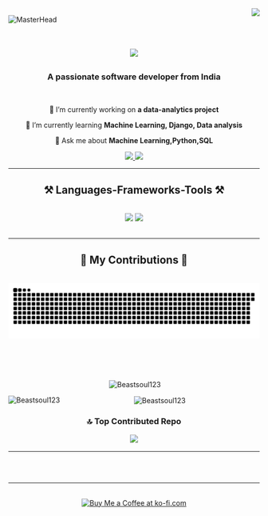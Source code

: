 <img align="right" src="https://visitor-badge.laobi.icu/badge?page_id=Beastsoul123.Beastsoul123" />

![MasterHead](https://user-images.githubusercontent.com/10498744/210012254-234538ff-d198-48aa-8964-37e6fd45d227.gif)

<h1 align="center">
    <img src="https://readme-typing-svg.herokuapp.com/?font=Righteous&size=35&center=true&vCenter=true&width=500&height=70&duration=4000&lines=Hi+There!+👋;+I'm+Praneet+Gogoi!;" />
</h1>

<h3 align="center">A passionate software developer from India </h3>

<br/>

<div align="center">
 
 🔭 I’m currently working on **a data-analytics project**
 
 🌱 I’m currently learning **Machine Learning, Django, Data analysis**

💬 Ask me about **Machine Learning,Python,SQL**

 </div>
 
<div align="center"> 
  <a href="mailto:praneet.gogoi@gmail.com">
    <img src="https://img.shields.io/badge/Gmail-333333?style=for-the-badge&logo=gmail&logoColor=red" />
  </a>
  <a href="https://www.linkedin.com/in/praneet-gogoi/" target="_blank">
    <img src="https://img.shields.io/badge/LinkedIn-0077B5?style=for-the-badge&logo=linkedin&logoColor=white" target="_blank" />
  </a>
</div>

 <hr/>
 
<h2 align="center">⚒️ Languages-Frameworks-Tools ⚒️</h2>
<br/>
<div align="center">
    <img src="https://skillicons.dev/icons?i=bash,django,html,css,vscode,github,rust,tensorflow" />
    <img src="https://skillicons.dev/icons?i=python,javascript,ai,solidity,mongodb,java,mysql" /><br>
</div>

<br/>
<hr/>
<div align="center">
  <h2>🐍 My Contributions 🐍</h2>
  <br>
  <img alt="snake eating my contributions" src="https://raw.githubusercontent.com/Beastsoul123/Beastsoul123/output/github-contribution-grid-snake.svg" />
  
  <br/><br/><br/>

<p>&nbsp;<img align="center" src="https://github-readme-stats.vercel.app/api?username=Beastsoul123&show_icons=true&theme=radical&locale=en" alt="Beastsoul123" /></p>
<p><img align="left" src="https://github-readme-stats.vercel.app/api/top-langs?username=Beastsoul123&show_icons=true&theme=radical&locale=en&layout=compact" alt="Beastsoul123" /></p>
<p><img align="center" src="https://github-readme-streak-stats.herokuapp.com/?user=Beastsoul123&theme=radical" alt="Beastsoul123" /></p>


### 🔝 Top Contributed Repo
![](https://github-contributor-stats.vercel.app/api?username=beastsoul123&limit=5&theme=dark&combine_all_yearly_contributions=true)

</div>

<hr/>

</div>

<br/><br/>

<hr/>

<br/>

<div align="center">
<a href='https://ko-fi.com/V7V4RAK9C' target='_blank'><img height='64' style='border:0px;height:64px;' src='https://storage.ko-fi.com/cdn/kofi1.png?v=3' border='0' alt='Buy Me a Coffee at ko-fi.com' /></a>
</div>

<br/>

